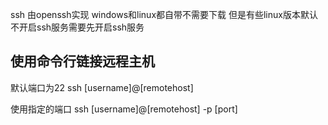 ssh 由openssh实现 windows和linux都自带不需要下载
但是有些linux版本默认不开启ssh服务需要先开启ssh服务

## 使用命令行链接远程主机

默认端口为22
ssh [username]@[remotehost]

使用指定的端口
ssh [username]@[remotehost] -p [port]



